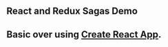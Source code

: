 
## React and Redux Sagas Demo

## Basic over using [Create React App](https://github.com/facebookincubator/create-react-app).